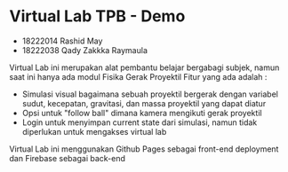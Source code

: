 # Virtual Lab TPB - Demo
- 18222014 Rashid May
- 18222038 Qady Zakkka Raymaula

Virtual Lab ini merupakan alat pembantu belajar bergabagi subjek, namun saat ini hanya ada modul Fisika Gerak Proyektil
Fitur yang ada adalah :
  - Simulasi visual bagaimana sebuah proyektil bergerak dengan variabel sudut, kecepatan, gravitasi, dan massa proyektil yang dapat diatur
  - Opsi untuk "follow ball" dimana kamera mengikuti gerak proyektil
  - Login untuk menyimpan current state dari simulasi, namun tidak diperlukan untuk mengakses virtual lab

Virtual Lab ini menggunakan Github Pages sebagai front-end deployment dan Firebase sebagai back-end
